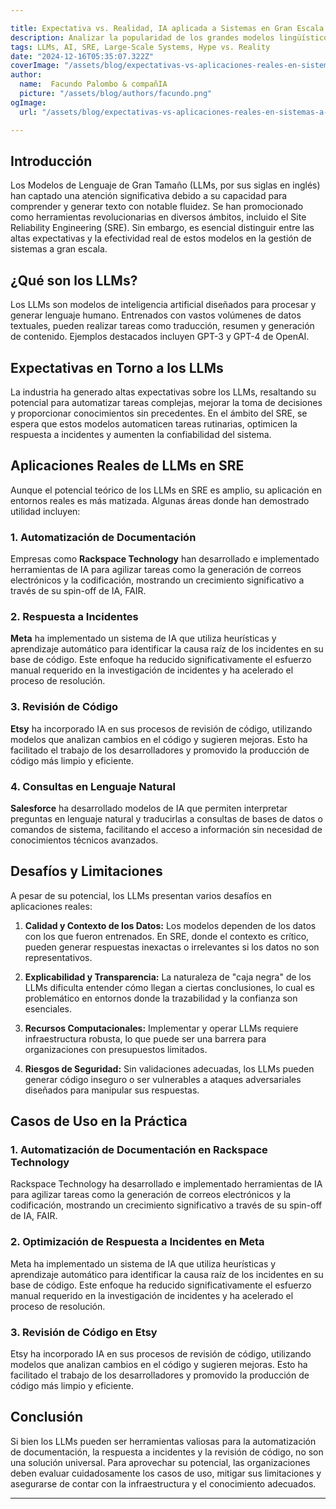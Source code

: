 ```yaml
---

title: Expectativa vs. Realidad, IA aplicada a Sistemas en Gran Escala  
description: Analizar la popularidad de los grandes modelos lingüísticos (LLM) y su eficacia real en la resolución de problemas reales en SRE y sistemas a gran escala.
tags: LLMs, AI, SRE, Large-Scale Systems, Hype vs. Reality
date: "2024-12-16T05:35:07.322Z"
coverImage: "/assets/blog/expectativas-vs-aplicaciones-reales-en-sistemas-a-gran-escala/cover.png"
author:
  name:  Facundo Palombo & compañIA
  picture: "/assets/blog/authors/facundo.png"
ogImage:
  url: "/assets/blog/expectativas-vs-aplicaciones-reales-en-sistemas-a-gran-escala/cover.png"

---
```


## Introducción

Los Modelos de Lenguaje de Gran Tamaño (LLMs, por sus siglas en inglés) han captado una atención significativa debido a su capacidad para comprender y generar texto con notable fluidez. Se han promocionado como herramientas revolucionarias en diversos ámbitos, incluido el Site Reliability Engineering (SRE). Sin embargo, es esencial distinguir entre las altas expectativas y la efectividad real de estos modelos en la gestión de sistemas a gran escala.

## ¿Qué son los LLMs?

Los LLMs son modelos de inteligencia artificial diseñados para procesar y generar lenguaje humano. Entrenados con vastos volúmenes de datos textuales, pueden realizar tareas como traducción, resumen y generación de contenido. Ejemplos destacados incluyen GPT-3 y GPT-4 de OpenAI.

## Expectativas en Torno a los LLMs

La industria ha generado altas expectativas sobre los LLMs, resaltando su potencial para automatizar tareas complejas, mejorar la toma de decisiones y proporcionar conocimientos sin precedentes. En el ámbito del SRE, se espera que estos modelos automaticen tareas rutinarias, optimicen la respuesta a incidentes y aumenten la confiabilidad del sistema.

## Aplicaciones Reales de LLMs en SRE

Aunque el potencial teórico de los LLMs en SRE es amplio, su aplicación en entornos reales es más matizada. Algunas áreas donde han demostrado utilidad incluyen:

### 1. Automatización de Documentación

Empresas como **Rackspace Technology** han desarrollado e implementado herramientas de IA para agilizar tareas como la generación de correos electrónicos y la codificación, mostrando un crecimiento significativo a través de su spin-off de IA, FAIR.

### 2. Respuesta a Incidentes

**Meta** ha implementado un sistema de IA que utiliza heurísticas y aprendizaje automático para identificar la causa raíz de los incidentes en su base de código. Este enfoque ha reducido significativamente el esfuerzo manual requerido en la investigación de incidentes y ha acelerado el proceso de resolución.

### 3. Revisión de Código

**Etsy** ha incorporado IA en sus procesos de revisión de código, utilizando modelos que analizan cambios en el código y sugieren mejoras. Esto ha facilitado el trabajo de los desarrolladores y promovido la producción de código más limpio y eficiente.

### 4. Consultas en Lenguaje Natural

**Salesforce** ha desarrollado modelos de IA que permiten interpretar preguntas en lenguaje natural y traducirlas a consultas de bases de datos o comandos de sistema, facilitando el acceso a información sin necesidad de conocimientos técnicos avanzados.

## Desafíos y Limitaciones

A pesar de su potencial, los LLMs presentan varios desafíos en aplicaciones reales:

1. **Calidad y Contexto de los Datos:** Los modelos dependen de los datos con los que fueron entrenados. En SRE, donde el contexto es crítico, pueden generar respuestas inexactas o irrelevantes si los datos no son representativos.

2. **Explicabilidad y Transparencia:** La naturaleza de "caja negra" de los LLMs dificulta entender cómo llegan a ciertas conclusiones, lo cual es problemático en entornos donde la trazabilidad y la confianza son esenciales.

3. **Recursos Computacionales:** Implementar y operar LLMs requiere infraestructura robusta, lo que puede ser una barrera para organizaciones con presupuestos limitados.

4. **Riesgos de Seguridad:** Sin validaciones adecuadas, los LLMs pueden generar código inseguro o ser vulnerables a ataques adversariales diseñados para manipular sus respuestas.

## Casos de Uso en la Práctica

### 1. **Automatización de Documentación en Rackspace Technology**

Rackspace Technology ha desarrollado e implementado herramientas de IA para agilizar tareas como la generación de correos electrónicos y la codificación, mostrando un crecimiento significativo a través de su spin-off de IA, FAIR.

### 2. **Optimización de Respuesta a Incidentes en Meta**

Meta ha implementado un sistema de IA que utiliza heurísticas y aprendizaje automático para identificar la causa raíz de los incidentes en su base de código. Este enfoque ha reducido significativamente el esfuerzo manual requerido en la investigación de incidentes y ha acelerado el proceso de resolución.

### 3. **Revisión de Código en Etsy**

Etsy ha incorporado IA en sus procesos de revisión de código, utilizando modelos que analizan cambios en el código y sugieren mejoras. Esto ha facilitado el trabajo de los desarrolladores y promovido la producción de código más limpio y eficiente.

## Conclusión

Si bien los LLMs pueden ser herramientas valiosas para la automatización de documentación, la respuesta a incidentes y la revisión de código, no son una solución universal. Para aprovechar su potencial, las organizaciones deben evaluar cuidadosamente los casos de uso, mitigar sus limitaciones y asegurarse de contar con la infraestructura y el conocimiento adecuados.

---